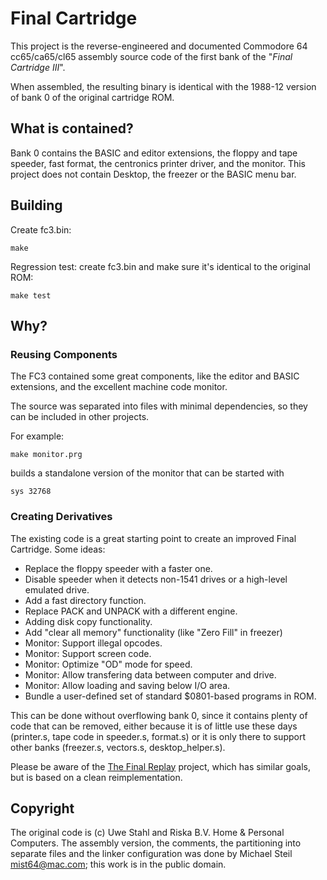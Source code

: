 # Final Cartridge

This project is the reverse-engineered and documented Commodore 64 cc65/ca65/cl65 assembly source code of the first bank of the "*Final Cartridge III*".

When assembled, the resulting binary is identical with the 1988-12 version of bank 0 of the original cartridge ROM.

## What is contained?

Bank 0 contains the BASIC and editor extensions, the floppy and tape speeder, fast format, the centronics printer driver, and the monitor. This project does not contain Desktop, the freezer or the BASIC menu bar.

## Building

Create fc3.bin:

    make

Regression test: create fc3.bin and make sure it's identical to the original ROM:

    make test

## Why?

### Reusing Components

The FC3 contained some great components, like the editor and BASIC extensions, and the excellent machine code monitor.

The source was separated into files with minimal dependencies, so they can be included in other projects.

For example:

    make monitor.prg

builds a standalone version of the monitor that can be started with

    sys 32768

### Creating Derivatives

The existing code is a great starting point to create an improved Final Cartridge. Some ideas:

* Replace the floppy speeder with a faster one.
* Disable speeder when it detects non-1541 drives or a high-level emulated drive.
* Add a fast directory function.
* Replace PACK and UNPACK with a different engine.
* Adding disk copy functionality.
* Add "clear all memory" functionality (like "Zero Fill" in freezer)
* Monitor: Support illegal opcodes.
* Monitor: Support screen code.
* Monitor: Optimize "OD" mode for speed.
* Monitor: Allow transfering data between computer and drive.
* Monitor: Allow loading and saving below I/O area.
* Bundle a user-defined set of standard $0801-based programs in ROM.

This can be done without overflowing bank 0, since it contains plenty of code that can be removed, either because it is of little use these days (printer.s, tape code in speeder.s, format.s) or it is only there to support other banks (freezer.s, vectors.s, desktop_helper.s).

Please be aware of the [The Final Replay](http://www.oxyron.de/html/freplay.html) project, which has similar goals, but is based on a clean reimplementation.

## Copyright

The original code is (c) Uwe Stahl and Riska B.V. Home & Personal Computers. The assembly version, the comments, the partitioning into separate files and the linker configuration was done by Michael Steil <mist64@mac.com>; this work is in the public domain.